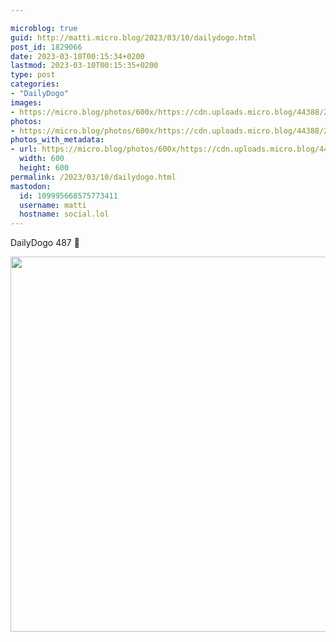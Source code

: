 ```yaml
---

microblog: true
guid: http://matti.micro.blog/2023/03/10/dailydogo.html
post_id: 1829066
date: 2023-03-10T00:15:34+0200
lastmod: 2023-03-10T00:15:35+0200
type: post
categories:
- "DailyDogo"
images:
- https://micro.blog/photos/600x/https://cdn.uploads.micro.blog/44388/2023/8bf5a3fc7a.jpg
photos:
- https://micro.blog/photos/600x/https://cdn.uploads.micro.blog/44388/2023/8bf5a3fc7a.jpg
photos_with_metadata:
- url: https://micro.blog/photos/600x/https://cdn.uploads.micro.blog/44388/2023/8bf5a3fc7a.jpg
  width: 600
  height: 600
permalink: /2023/03/10/dailydogo.html
mastodon:
  id: 109995668575773411
  username: matti
  hostname: social.lol
---
```

DailyDogo 487 🐶

<img src="/media/uploads/2023/8bf5a3fc7a.jpg" width="600" height="600" alt="" />
